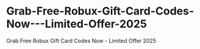 # Grab-Free-Robux-Gift-Card-Codes-Now---Limited-Offer-2025
Grab Free Robux Gift Card Codes Now - Limited Offer 2025
